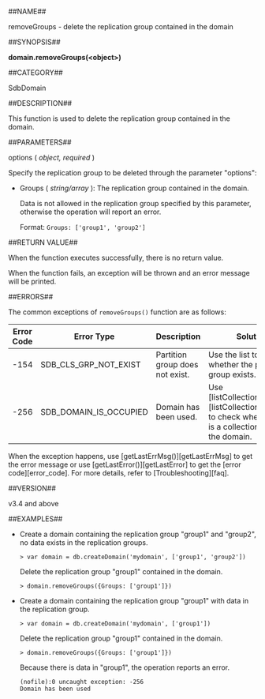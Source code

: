 ##NAME##

removeGroups - delete the replication group contained in the domain

##SYNOPSIS##

**domain.removeGroups(\<object\>)**

##CATEGORY##

SdbDomain

##DESCRIPTION##

This function is used to delete the replication group contained in the domain.

##PARAMETERS##

options ( *object, required* )

Specify the replication group to be deleted through the parameter "options":

-  Groups ( *string/array* ): The replication group contained in the domain.

    Data is not allowed in the replication group specified by this parameter, otherwise the operation will report an error.

    Format: `Groups: ['group1', 'group2']`

##RETURN VALUE##

When the function executes successfully, there is no return value.

When the function fails, an exception will be thrown and an error message will be printed.

##ERRORS##

The common exceptions of `removeGroups()` function are as follows:

| Error Code | Error Type | Description | Solution |
| ------ | --- | ------------ | ----------- |
| -154   | SDB_CLS_GRP_NOT_EXIST |Partition group does not exist. | Use the list to check whether the partition group exists. |
| -256   |SDB_DOMAIN_IS_OCCUPIED | Domain has been used.   | Use [listCollectionSpaces()][listCollectionSpaces] to check whether there is a collection space in the domain. |

When the exception happens, use [getLastErrMsg()][getLastErrMsg] to get the error message or use [getLastError()][getLastError] to get the [error code][error_code]. For more details, refer to [Troubleshooting][faq].

##VERSION##

v3.4 and above

##EXAMPLES##

- Create a domain containing the replication group "group1" and "group2", no data exists in the replication groups.

    ```lang-javascript
    > var domain = db.createDomain('mydomain', ['group1', 'group2'])
    ```

    Delete the replication group "group1" contained in the domain.

    ```lang-javascript
    > domain.removeGroups({Groups: ['group1']})
    ```

- Create a domain containing the replication group "group1" with data in the replication group.

    ```lang-javascript
    > var domain = db.createDomain('mydomain', ['group1'])
    ```

    Delete the replication group "group1" contained in the domain.

    ```lang-javascript
    > domain.removeGroups({Groups: ['group1']})
    ```

    Because there is data in "group1", the operation reports an error.
   
    ```lang-javascript
    (nofile):0 uncaught exception: -256
    Domain has been used
    ```

[^_^]:
     Links
[getLastErrMsg]:manual/Manual/Sequoiadb_Command/Global/getLastErrMsg.md
[getLastError]:manual/Manual/Sequoiadb_Command/Global/getLastError.md
[faq]:manual/FAQ/faq_sdb.md
[error_code]:manual/Manual/Sequoiadb_error_code.md
[listCollectionSpaces]:manual/Manual/Sequoiadb_Command/SdbDomain/listCollectionSpaces.md
[split]:manual/Manual/Sequoiadb_Command/SdbCollection/split.md